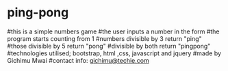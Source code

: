 # ping-pong
#this is a simple numbers game
#the user inputs a number in the form
#the program starts counting from 1 
#numbers divisible by 3 return "ping"
#those divisible by 5 return "pong"
#divisible by both return "pingpong"
#technologies utilised; bootstrap, html ,css, javascript and jquery
#made by Gichimu Mwai 
#contact info: gichimu@techie.com
